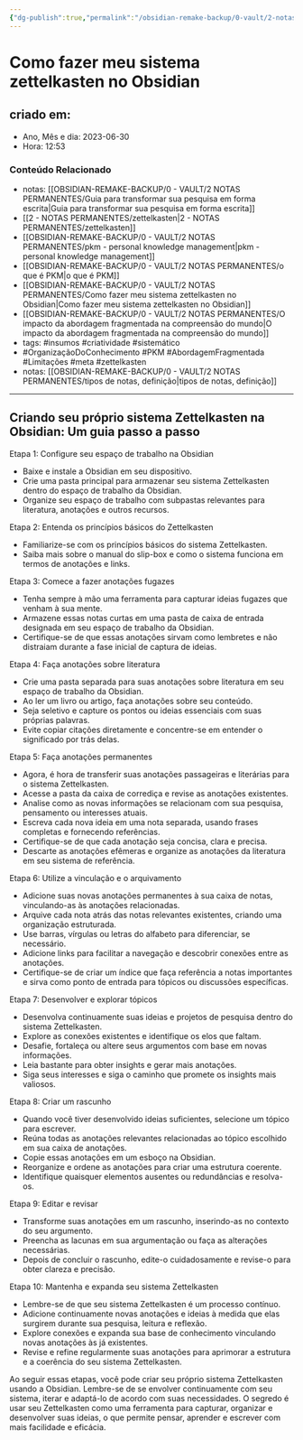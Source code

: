 ```yaml
---
{"dg-publish":true,"permalink":"/obsidian-remake-backup/0-vault/2-notas-permanentes/como-fazer-meu-sistema-zettelkasten-no-obsidian/","tags":["permanente","insumos","criatividade","sistemático","OrganizaçãoDoConhecimento","PKM","AbordagemFragmentada","Limitações","meta","zettelkasten"],"dgHomeLink":true,"dgShowLocalGraph":true,"dgShowFileTree":true,"dgEnableSearch":true,"noteIcon":""}
---
```


# Como fazer meu sistema zettelkasten no Obsidian

## criado em: 
-  Ano, Mês e dia: 2023-06-30
- Hora: 12:53

### Conteúdo Relacionado
- notas: [[OBSIDIAN-REMAKE-BACKUP/0 - VAULT/2 NOTAS PERMANENTES/Guia para transformar sua pesquisa em forma escrita\|Guia para transformar sua pesquisa em forma escrita]]
- [[2 - NOTAS PERMANENTES/zettelkasten\|2 - NOTAS PERMANENTES/zettelkasten]]
- [[OBSIDIAN-REMAKE-BACKUP/0 - VAULT/2 NOTAS PERMANENTES/pkm - personal knowledge management\|pkm - personal knowledge management]]
- [[OBSIDIAN-REMAKE-BACKUP/0 - VAULT/2 NOTAS PERMANENTES/o que é PKM\|o que é PKM]]
- [[OBSIDIAN-REMAKE-BACKUP/0 - VAULT/2 NOTAS PERMANENTES/Como fazer meu sistema zettelkasten no Obsidian\|Como fazer meu sistema zettelkasten no Obsidian]]
- [[OBSIDIAN-REMAKE-BACKUP/0 - VAULT/2 NOTAS PERMANENTES/O impacto da abordagem fragmentada na compreensão do mundo\|O impacto da abordagem fragmentada na compreensão do mundo]]
- tags: #insumos #criatividade #sistemático 
- #OrganizaçãoDoConhecimento #PKM #AbordagemFragmentada #Limitações #meta #zettelkasten 
- notas: [[OBSIDIAN-REMAKE-BACKUP/0 - VAULT/2 NOTAS PERMANENTES/tipos de notas, definição\|tipos de notas, definição]]

---

## Criando seu próprio sistema Zettelkasten na Obsidian: Um guia passo a passo

Etapa 1: Configure seu espaço de trabalho na Obsidian
- Baixe e instale a Obsidian em seu dispositivo.
- Crie uma pasta principal para armazenar seu sistema Zettelkasten dentro do espaço de trabalho da Obsidian.
- Organize seu espaço de trabalho com subpastas relevantes para literatura, anotações e outros recursos.

Etapa 2: Entenda os princípios básicos do Zettelkasten
- Familiarize-se com os princípios básicos do sistema Zettelkasten.
- Saiba mais sobre o manual do slip-box e como o sistema funciona em termos de anotações e links.

Etapa 3: Comece a fazer anotações fugazes
- Tenha sempre à mão uma ferramenta para capturar ideias fugazes que venham à sua mente.
- Armazene essas notas curtas em uma pasta de caixa de entrada designada em seu espaço de trabalho da Obsidian.
- Certifique-se de que essas anotações sirvam como lembretes e não distraiam durante a fase inicial de captura de ideias.

Etapa 4: Faça anotações sobre literatura
- Crie uma pasta separada para suas anotações sobre literatura em seu espaço de trabalho da Obsidian.
- Ao ler um livro ou artigo, faça anotações sobre seu conteúdo.
- Seja seletivo e capture os pontos ou ideias essenciais com suas próprias palavras.
- Evite copiar citações diretamente e concentre-se em entender o significado por trás delas.

Etapa 5: Faça anotações permanentes
- Agora, é hora de transferir suas anotações passageiras e literárias para o sistema Zettelkasten.
- Acesse a pasta da caixa de corrediça e revise as anotações existentes.
- Analise como as novas informações se relacionam com sua pesquisa, pensamento ou interesses atuais.
- Escreva cada nova ideia em uma nota separada, usando frases completas e fornecendo referências.
- Certifique-se de que cada anotação seja concisa, clara e precisa.
- Descarte as anotações efêmeras e organize as anotações da literatura em seu sistema de referência.

Etapa 6: Utilize a vinculação e o arquivamento
- Adicione suas novas anotações permanentes à sua caixa de notas, vinculando-as às anotações relacionadas.
- Arquive cada nota atrás das notas relevantes existentes, criando uma organização estruturada.
- Use barras, vírgulas ou letras do alfabeto para diferenciar, se necessário.
- Adicione links para facilitar a navegação e descobrir conexões entre as anotações.
- Certifique-se de criar um índice que faça referência a notas importantes e sirva como ponto de entrada para tópicos ou discussões específicas.

Etapa 7: Desenvolver e explorar tópicos
- Desenvolva continuamente suas ideias e projetos de pesquisa dentro do sistema Zettelkasten.
- Explore as conexões existentes e identifique os elos que faltam.
- Desafie, fortaleça ou altere seus argumentos com base em novas informações.
- Leia bastante para obter insights e gerar mais anotações.
- Siga seus interesses e siga o caminho que promete os insights mais valiosos.

Etapa 8: Criar um rascunho
- Quando você tiver desenvolvido ideias suficientes, selecione um tópico para escrever.
- Reúna todas as anotações relevantes relacionadas ao tópico escolhido em sua caixa de anotações.
- Copie essas anotações em um esboço na Obsidian.
- Reorganize e ordene as anotações para criar uma estrutura coerente.
- Identifique quaisquer elementos ausentes ou redundâncias e resolva-os.

Etapa 9: Editar e revisar
- Transforme suas anotações em um rascunho, inserindo-as no contexto do seu argumento.
- Preencha as lacunas em sua argumentação ou faça as alterações necessárias.
- Depois de concluir o rascunho, edite-o cuidadosamente e revise-o para obter clareza e precisão.

Etapa 10: Mantenha e expanda seu sistema Zettelkasten
- Lembre-se de que seu sistema Zettelkasten é um processo contínuo.
- Adicione continuamente novas anotações e ideias à medida que elas surgirem durante sua pesquisa, leitura e reflexão.
- Explore conexões e expanda sua base de conhecimento vinculando novas anotações às já existentes.
- Revise e refine regularmente suas anotações para aprimorar a estrutura e a coerência do seu sistema Zettelkasten.

Ao seguir essas etapas, você pode criar seu próprio sistema Zettelkasten usando a Obsidian. Lembre-se de se envolver continuamente com seu sistema, iterar e adaptá-lo de acordo com suas necessidades. O segredo é usar seu Zettelkasten como uma ferramenta para capturar, organizar e desenvolver suas ideias, o que permite pensar, aprender e escrever com mais facilidade e eficácia.